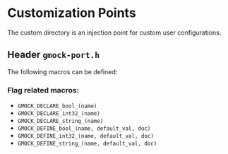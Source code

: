 # Customization Points

The custom directory is an injection point for custom user configurations.

## Header `gmock-port.h`

The following macros can be defined:

### Flag related macros:

* `GMOCK_DECLARE_bool_(name)`
* `GMOCK_DECLARE_int32_(name)`
* `GMOCK_DECLARE_string_(name)`
* `GMOCK_DEFINE_bool_(name, default_val, doc)`
* `GMOCK_DEFINE_int32_(name, default_val, doc)`
* `GMOCK_DEFINE_string_(name, default_val, doc)`
